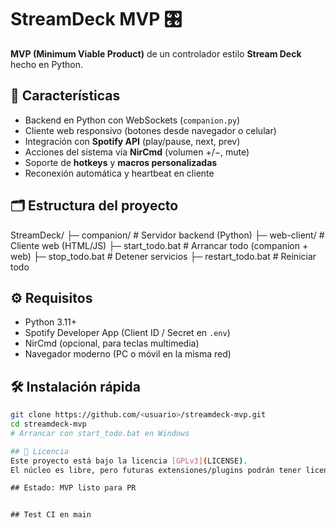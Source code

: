 # StreamDeck MVP 🎛️

**MVP (Minimum Viable Product)** de un controlador estilo **Stream Deck** hecho en Python.

## 🚀 Características
- Backend en Python con WebSockets (`companion.py`)
- Cliente web responsivo (botones desde navegador o celular)
- Integración con **Spotify API** (play/pause, next, prev)
- Acciones del sistema vía **NirCmd** (volumen +/−, mute)
- Soporte de **hotkeys** y **macros personalizadas**
- Reconexión automática y heartbeat en cliente

## 🗂️ Estructura del proyecto

   StreamDeck/
      ├─ companion/ # Servidor backend (Python)
      ├─ web-client/ # Cliente web (HTML/JS)
      ├─ start_todo.bat # Arrancar todo (companion + web)
      ├─ stop_todo.bat # Detener servicios
      ├─ restart_todo.bat # Reiniciar todo

## ⚙️ Requisitos
- Python 3.11+
- Spotify Developer App (Client ID / Secret en `.env`)
- NirCmd (opcional, para teclas multimedia)
- Navegador moderno (PC o móvil en la misma red)

## 🛠️ Instalación rápida
```bash
git clone https://github.com/<usuario>/streamdeck-mvp.git
cd streamdeck-mvp
# Arrancar con start_todo.bat en Windows

## 📜 Licencia
Este proyecto está bajo la licencia [GPLv3](LICENSE).  
El núcleo es libre, pero futuras extensiones/plugins podrán tener licencias separadas.

 # #   E s t a d o :   M V P   l i s t o   p a r a   P R  
 
 # #   T e s t   C I   e n   m a i n  
 